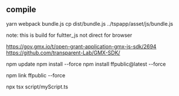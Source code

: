 ## compile

yarn webpack bundle.js
cp dist/bundle.js ../tspapp/asset/js/bundle.js

note: this is build for fultter_js not direct for browser

https://gov.gmx.io/t/open-grant-application-gmx-js-sdk/2694
https://github.com/transparent-Lab/GMX-SDK/

npm update
npm install --force
npm install ffpublic@latest --force

npm link ffpublic --force

npx tsx script/myScript.ts

